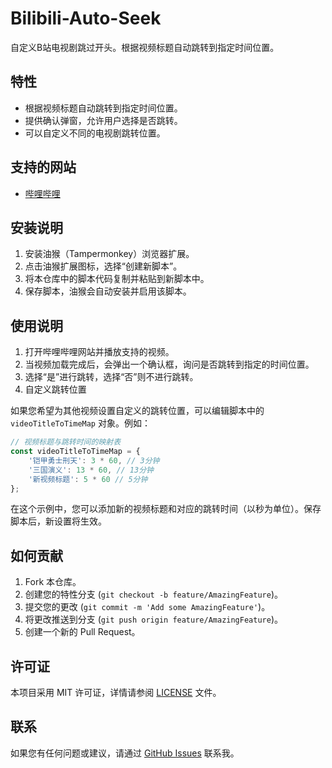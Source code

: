 # Bilibili-Auto-Seek
自定义B站电视剧跳过开头。根据视频标题自动跳转到指定时间位置。

## 特性
- 根据视频标题自动跳转到指定时间位置。
- 提供确认弹窗，允许用户选择是否跳转。
- 可以自定义不同的电视剧跳转位置。

## 支持的网站
- [哔哩哔哩](https://www.bilibili.com/bangumi/play/*)

## 安装说明
1. 安装油猴（Tampermonkey）浏览器扩展。
2. 点击油猴扩展图标，选择“创建新脚本”。
3. 将本仓库中的脚本代码复制并粘贴到新脚本中。
4. 保存脚本，油猴会自动安装并启用该脚本。

## 使用说明
1. 打开哔哩哔哩网站并播放支持的视频。
2. 当视频加载完成后，会弹出一个确认框，询问是否跳转到指定的时间位置。
3. 选择“是”进行跳转，选择“否”则不进行跳转。
4. 自定义跳转位置

如果您希望为其他视频设置自定义的跳转位置，可以编辑脚本中的 `videoTitleToTimeMap` 对象。例如：

```javascript
// 视频标题与跳转时间的映射表
const videoTitleToTimeMap = {
    '铠甲勇士刑天': 3 * 60, // 3分钟
    '三国演义': 13 * 60, // 13分钟
    '新视频标题': 5 * 60 // 5分钟
};
```
在这个示例中，您可以添加新的视频标题和对应的跳转时间（以秒为单位）。保存脚本后，新设置将生效。

## 如何贡献
1. Fork 本仓库。
2. 创建您的特性分支 (`git checkout -b feature/AmazingFeature`)。
3. 提交您的更改 (`git commit -m 'Add some AmazingFeature'`)。
4. 将更改推送到分支 (`git push origin feature/AmazingFeature`)。
5. 创建一个新的 Pull Request。

## 许可证
本项目采用 MIT 许可证，详情请参阅 [LICENSE](LICENSE) 文件。

## 联系
如果您有任何问题或建议，请通过 [GitHub Issues](https://github.com/) 联系我。
